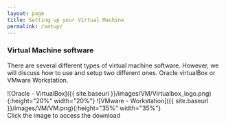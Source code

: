 ```yaml
---
layout: page
title: Setting up your Virtual Machine
permalink: /setup/
---
```


### Virtual Machine software

There are several different types of virtual machine software. However, we will discuss how to use and setup two different ones. Oracle virtualBox or VMware Workstation.

![Oracle - VirtualBox]({{ site.baseurl }}/images/VM/Virtualbox_logo.png){:height="20%" width="20%"}
![VMware - Workstation]({{ site.baseurl }}/images/VM/VM.png){:height="35%" width="35%"}<br>
Click the image to access the download
